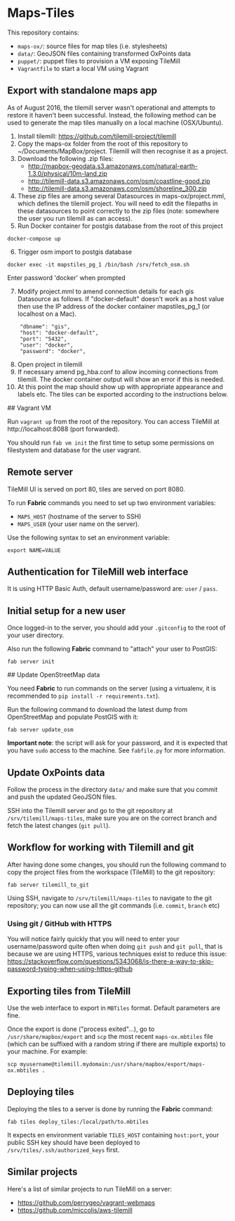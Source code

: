 # Maps-Tiles

This repository contains:

 * `maps-ox/`: source files for map tiles (i.e. stylesheets)
 * `data/`: GeoJSON files containing transformed OxPoints data
 * `puppet/`: puppet files to provision a VM exposing TileMill
 * `Vagrantfile` to start a local VM using Vagrant

## Export with standalone maps app
As of August 2016, the tilemill server wasn't operational and attempts to restore it haven't been successful.
Instead, the following method can be used to generate the map tiles manually on a local machine (OSX/Ubuntu).

1. Install tilemill: https://github.com/tilemill-project/tilemill
2. Copy the maps-ox folder from the root of this repository to ~/Documents/MapBox/project. Tilemill will then recognise it as a project.
3. Download the following .zip files:
    - http://mapbox-geodata.s3.amazonaws.com/natural-earth-1.3.0/physical/10m-land.zip
    - http://tilemill-data.s3.amazonaws.com/osm/coastline-good.zip
    - http://tilemill-data.s3.amazonaws.com/osm/shoreline_300.zip
4. These zip files are among several Datasources in maps-ox/project.mml, which defines the tilemill project. You will need to edit the filepaths in these datasources to point correctly to the zip files (note: somewhere the user you run tilemill as can access).
5. Run Docker container for postgis database from the root of this project
```
docker-compose up
```
6. Trigger osm import to postgis database
```
docker exec -it mapstiles_pg_1 /bin/bash /srv/fetch_osm.sh
```
Enter password 'docker' when prompted

7. Modify project.mml to amend connection details for each gis Datasource as follows. If "docker-default" doesn't work as a host value then use the IP address of the docker container mapstiles_pg_1 (or localhost on a Mac).
```
    "dbname": "gis",
    "host": "docker-default",
    "port": "5432",
    "user": "docker",
    "password": "docker",
```
8. Open project in tilemill
9. If necessary amend pg_hba.conf to allow incoming connections from tilemill. The docker container output will show an error if this is needed.
10. At this point the map should show up with appropriate appearance and labels etc. The tiles can be exported according to the instructions below.

## Vagrant VM

Run `vagrant up` from the root of the repository. You can access TileMill at http://localhost:8088 (port forwarded).

You should run `fab vm init` the first time to setup some permissions on filestystem and database for the user vagrant.

## Remote server

TileMill UI is served on port 80, tiles are served on port 8080.

To run **Fabric** commands you need to set up two environment variables:

* `MAPS_HOST` (hostname of the server to SSH)
* `MAPS_USER` (your user name on the server).

Use the following syntax to set an environment variable:

    export NAME=VALUE

## Authentication for TileMill web interface

It is using HTTP Basic Auth, default username/password are: `user` / `pass`.

## Initial setup for a new user

Once logged-in to the server, you should add your `.gitconfig` to the root of your user directory.

Also run the following **Fabric** command to "attach" your user to PostGIS:

    fab server init

## Update OpenStreetMap data

You need **Fabric** to run commands on the server (using a virtualenv, it is recommended to `pip install -r requirements.txt`).

Run the following command to download the latest dump from OpenStreetMap and populate PostGIS with it:

    fab server update_osm

**Important note**: the script will ask for your password, and it is expected that you have `sudo` access to the machine. See `fabfile.py` for more information.

## Update OxPoints data

Follow the process in the directory `data/` and make sure that you commit and push
the updated GeoJSON files.

SSH into the Tilemill server and go to the git repository at `/srv/tilemill/maps-tiles`,
make sure you are on the correct branch and fetch the latest changes (`git pull`).

## Workflow for working with Tilemill and git

After having done some changes, you should run the following command to copy the project files from the workspace (TileMill) to the git repository:

    fab server tilemill_to_git

Using SSH, navigate to `/srv/tilemill/maps-tiles` to navigate to the git repository; you can now use all the git commands (i.e. `commit`, `branch` etc)

### Using git / GitHub with HTTPS

You will notice fairly quickly that you will need to enter your username/password quite often when doing `git push` and `git pull`, that is because
we are using HTTPS, various techniques exist to reduce this issue: https://stackoverflow.com/questions/5343068/is-there-a-way-to-skip-password-typing-when-using-https-github

## Exporting tiles from TileMill

Use the web interface to export in `MBTiles` format. Default parameters are fine.

Once the export is done ("process exited"...), go to `/usr/share/mapbox/export` and
`scp` the most recent `maps-ox.mbtiles` file (which can be suffixed with a random string
if there are multiple exports) to your machine. For example:

    scp myusername@tilemill.mydomain:/usr/share/mapbox/export/maps-ox.mbtiles .

## Deploying tiles

Deploying the tiles to a server is done by running the **Fabric** command:

    fab tiles deploy_tiles:/local/path/to.mbtiles

It expects en environment variable `TILES_HOST` containing `host:port`, your public SSH key should have been deployed to `/srv/tiles/.ssh/authorized_keys` first.

## Similar projects

Here's a list of similar projects to run TileMill on a server:
 * https://github.com/perrygeo/vagrant-webmaps
 * https://github.com/miccolis/aws-tilemill
